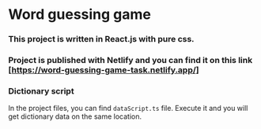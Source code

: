 # Word guessing game

### This project is written in React.js with pure css. 

### Project is published with Netlify and you can find it on this link [https://word-guessing-game-task.netlify.app/]

### Dictionary script

In the project files, you can find ```dataScript.ts``` file. Execute it and you will get dictionary data on the same location. 


